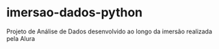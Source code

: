 # imersao-dados-python
Projeto de Análise de Dados desenvolvido ao longo da imersão realizada pela Alura
